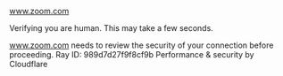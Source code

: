 www.zoom.com

Verifying you are human. This may take a few seconds.

www.zoom.com needs to review the security of your connection before proceeding.
Ray ID: 989d7d27f9f8cf9b
Performance & security by Cloudflare